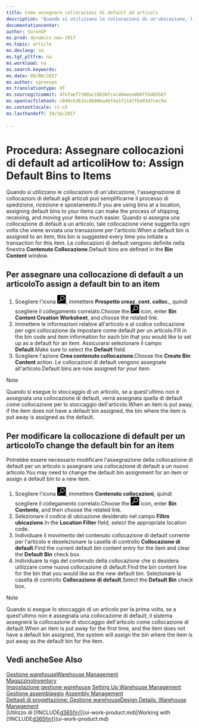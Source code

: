 ```yaml
---
title: Come assegnare collocazioni di default ad articoli
description: "Quando si utilizzano le collocazioni di un'ubicazione, l'assegnazione di collocazioni di default agli articoli può semplificarne il processo di spedizione, ricezione e spostamento. Quando si assegna una collocazione di default a un articolo, tale collocazione viene suggerita ogni volta che viene avviata una transazione per l'articolo."
documentationcenter: 
author: SorenGP
ms.prod: dynamics-nav-2017
ms.topic: article
ms.devlang: na
ms.tgt_pltfrm: na
ms.workload: na
ms.search.keywords: 
ms.date: 09/08/2017
ms.author: sgroespe
ms.translationtype: HT
ms.sourcegitcommit: 4fefaef7380ac10836fcac404eea006f55d8556f
ms.openlocfilehash: c046cb3631cd690ba4bf4a1f1147f6e03d7cec9a
ms.contentlocale: it-ch
ms.lasthandoff: 10/16/2017

---
```

# <a name="how-to-assign-default-bins-to-items"></a><span data-ttu-id="cecb3-104">Procedura: Assegnare collocazioni di default ad articoli</span><span class="sxs-lookup"><span data-stu-id="cecb3-104">How to: Assign Default Bins to Items</span></span>
<span data-ttu-id="cecb3-105">Quando si utilizzano le collocazioni di un'ubicazione, l'assegnazione di collocazioni di default agli articoli può semplificarne il processo di spedizione, ricezione e spostamento.</span><span class="sxs-lookup"><span data-stu-id="cecb3-105">If you are using bins at a location, assigning default bins to your items can make the process of shipping, receiving, and moving your items much easier.</span></span> <span data-ttu-id="cecb3-106">Quando si assegna una collocazione di default a un articolo, tale collocazione viene suggerita ogni volta che viene avviata una transazione per l'articolo.</span><span class="sxs-lookup"><span data-stu-id="cecb3-106">When a default bin is assigned to an item, this bin is suggested every time you initiate a transaction for this item.</span></span> <span data-ttu-id="cecb3-107">Le collocazioni di default vengono definite nella finestra **Contenuto Collocazione**.</span><span class="sxs-lookup"><span data-stu-id="cecb3-107">Default bins are defined in the **Bin Content** window.</span></span>  

## <a name="to-assign-a-default-bin-to-an-item"></a><span data-ttu-id="cecb3-108">Per assegnare una collocazione di default a un articolo</span><span class="sxs-lookup"><span data-stu-id="cecb3-108">To assign a default bin to an item</span></span>
1.  <span data-ttu-id="cecb3-109">Scegliere l'icona ![Cerca pagina o report](media/ui-search/search_small.png "Cerca pagina o report"), immettere **Prospetto creaz. cont. colloc.**, quindi scegliere il collegamento correlato.</span><span class="sxs-lookup"><span data-stu-id="cecb3-109">Choose the ![Search for Page or Report](media/ui-search/search_small.png "Search for Page or Report icon") icon, enter **Bin Content Creation Worksheet**, and choose the related link.</span></span>  
2.  <span data-ttu-id="cecb3-110">Immettere le informazioni relative all'articolo e al codice collocazione per ogni collocazione da impostare come default per un articolo.</span><span class="sxs-lookup"><span data-stu-id="cecb3-110">Fill in the bin code and item information for each bin that you would like to set up as a default for an item.</span></span> <span data-ttu-id="cecb3-111">Assicurarsi selezionare il campo **Default**.</span><span class="sxs-lookup"><span data-stu-id="cecb3-111">Make sure to select the **Default** field.</span></span>  
3.  <span data-ttu-id="cecb3-112">Scegliere l'azione **Crea contenuto collocazione**.</span><span class="sxs-lookup"><span data-stu-id="cecb3-112">Choose the **Create Bin Content** action.</span></span> <span data-ttu-id="cecb3-113">Le collocazioni di default vengono assegnate all'articolo.</span><span class="sxs-lookup"><span data-stu-id="cecb3-113">Default bins are now assigned for your item.</span></span>  

> [!NOTE]  
>  <span data-ttu-id="cecb3-114">Quando si esegue lo stoccaggio di un articolo, se a quest'ultimo non è assegnata una collocazione di default, verrà assegnata quella di default come collocazione per lo stoccaggio dell'articolo.</span><span class="sxs-lookup"><span data-stu-id="cecb3-114">When an item is put away, if the item does not have a default bin assigned, the bin where the item is put away is assigned as the default.</span></span>  

## <a name="to-change-the-default-bin-for-an-item"></a><span data-ttu-id="cecb3-115">Per modificare la collocazione di default per un articolo</span><span class="sxs-lookup"><span data-stu-id="cecb3-115">To change the default bin for an item</span></span>  
<span data-ttu-id="cecb3-116">Potrebbe essere necessario modificare l'assegnazione della collocazione di default per un articolo o assegnare una collocazione di default a un nuovo articolo.</span><span class="sxs-lookup"><span data-stu-id="cecb3-116">You may need to change the default bin assignment for an item or assign a default bin to a new item.</span></span>    
1.  <span data-ttu-id="cecb3-117">Scegliere l'icona ![Cerca pagina o report](media/ui-search/search_small.png "Cerca pagina o report"), immettere **Contenuto collocazioni**, quindi scegliere il collegamento correlato.</span><span class="sxs-lookup"><span data-stu-id="cecb3-117">Choose the ![Search for Page or Report](media/ui-search/search_small.png "Search for Page or Report icon") icon, enter **Bin Contents**, and then choose the related link.</span></span>  
2.  <span data-ttu-id="cecb3-118">Selezionare il codice di ubicazione desiderato nel campo **Filtro ubicazione**.</span><span class="sxs-lookup"><span data-stu-id="cecb3-118">In the **Location Filter** field, select the appropriate location code.</span></span>  
3.  <span data-ttu-id="cecb3-119">Individuare il movimento del contenuto collocazione di default corrente per l'articolo e deselezionare la casella di controllo **Collocazione di default**.</span><span class="sxs-lookup"><span data-stu-id="cecb3-119">Find the current default bin content entry for the item and clear the **Default Bin** check box.</span></span>  
4.  <span data-ttu-id="cecb3-120">Individuare la riga del contenuto della collocazione che si desidera utilizzare come nuova collocazione di default.</span><span class="sxs-lookup"><span data-stu-id="cecb3-120">Find the bin content line for the bin that you would like as the new default bin.</span></span> <span data-ttu-id="cecb3-121">Selezionare la casella di controllo **Collocazione di default**.</span><span class="sxs-lookup"><span data-stu-id="cecb3-121">Select the **Default Bin** check box.</span></span>  

> [!NOTE]  
>  <span data-ttu-id="cecb3-122">Quando si esegue lo stoccaggio di un articolo per la prima volta, se a quest'ultimo non è assegnata una collocazione di default, il sistema assegnerà la collocazione di stoccaggio dell'articolo come collocazione di default.</span><span class="sxs-lookup"><span data-stu-id="cecb3-122">When an item is put away for the first time, and the item does not have a default bin assigned, the system will assign the bin where the item is put away as the default bin for the item.</span></span>  

## <a name="see-also"></a><span data-ttu-id="cecb3-123">Vedi anche</span><span class="sxs-lookup"><span data-stu-id="cecb3-123">See Also</span></span>  
[<span data-ttu-id="cecb3-124">Gestione warehouse</span><span class="sxs-lookup"><span data-stu-id="cecb3-124">Warehouse Management</span></span>](warehouse-manage-warehouse.md)  
[<span data-ttu-id="cecb3-125">Magazzino</span><span class="sxs-lookup"><span data-stu-id="cecb3-125">Inventory</span></span>](inventory-manage-inventory.md)  
<span data-ttu-id="cecb3-126">[Impostazione gestione warehouse](warehouse-setup-warehouse.md)   </span><span class="sxs-lookup"><span data-stu-id="cecb3-126">[Setting Up Warehouse Management](warehouse-setup-warehouse.md)   </span></span>  
<span data-ttu-id="cecb3-127">[Gestione assemblaggio](assembly-assemble-items.md)  </span><span class="sxs-lookup"><span data-stu-id="cecb3-127">[Assembly Management](assembly-assemble-items.md)  </span></span>  
[<span data-ttu-id="cecb3-128">Dettagli di progettazione: Gestione warehouse</span><span class="sxs-lookup"><span data-stu-id="cecb3-128">Design Details: Warehouse Management</span></span>](design-details-warehouse-management.md)  
<span data-ttu-id="cecb3-129">[Utilizzo di [!INCLUDE[d365fin](includes/d365fin_md.md)]](ui-work-product.md)</span><span class="sxs-lookup"><span data-stu-id="cecb3-129">[Working with [!INCLUDE[d365fin](includes/d365fin_md.md)]](ui-work-product.md)</span></span>

